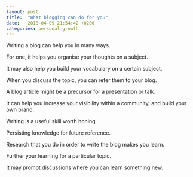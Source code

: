 ```yaml
---
layout: post
title:  "What blogging can do for you"
date:   2018-04-09 21:54:42 +0200
categories: personal-growth
---
```

Writing a blog can help you in many ways.

For one, it helps you organise your thoughts on a subject.

It may also help you build your vocabulary on a certain subject.

When you discuss the topic, you can refer them to your blog.

A blog article might be a precursor for a presentation or talk.

It can help you increase your visibility within a community, and build your own brand.

Writing is a useful skill worth honing.

Persisting knowledge for future reference.

Research that you do in order to write the blog makes you learn.

Further your learning for a particular topic.

It may prompt discussions where you can learn something new.
